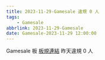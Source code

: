 ```yaml
---
title: 2023-11-29-Gamesale 違規 0 人
tags:
    - Gamesale
abbrlink: 2023-11-29-Gamesale
date: Gamesale-2023-11-29 12:00:00
---
```

Gamesale 板 [板規連結](https://www.ptt.cc/bbs/Gossiping/M.1637425085.A.07D.html)
昨天違規 0 人
